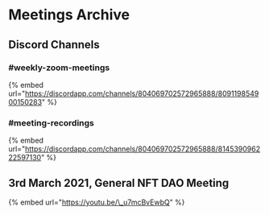 # Meetings Archive

## Discord Channels

### \#weekly-zoom-meetings

{% embed url="https://discordapp.com/channels/804069702572965888/809119854900150283" %}

### \#meeting-recordings

{% embed url="https://discordapp.com/channels/804069702572965888/814539096222597130" %}

## 3rd March 2021, General NFT DAO Meeting

{% embed url="https://youtu.be/\_u7mcBvEwbQ" %}



